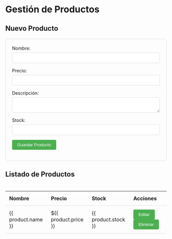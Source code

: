 # Gestión de Productos

## Nuevo Producto

<div class="product-form">
  <form @submit.prevent="createProduct">
    <div class="form-group">
      <label for="name">Nombre:</label>
      <input type="text" id="name" v-model="product.name" required>
    </div>
    <div class="form-group">
      <label for="price">Precio:</label>
      <input type="number" id="price" v-model="product.price" min="0" step="0.01" required>
    </div>
    <div class="form-group">
      <label for="description">Descripción:</label>
      <textarea id="description" v-model="product.description"></textarea>
    </div>
    <div class="form-group">
      <label for="stock">Stock:</label>
      <input type="number" id="stock" v-model="product.stock" min="0" required>
    </div>
    <button type="submit">Guardar Producto</button>
  </form>
</div>

## Listado de Productos

<div class="product-list">
  <table>
    <thead>
      <tr>
        <th>Nombre</th>
        <th>Precio</th>
        <th>Stock</th>
        <th>Acciones</th>
      </tr>
    </thead>
    <tbody>
      <tr v-for="product in products" :key="product.id">
        <td>{{ product.name }}</td>
        <td>${{ product.price }}</td>
        <td>{{ product.stock }}</td>
        <td>
          <button @click="editProduct(product.id)">Editar</button>
          <button @click="deleteProduct(product.id)">Eliminar</button>
        </td>
      </tr>
    </tbody>
  </table>
</div>

<script setup>
import { ref } from 'vue'

const product = ref({
  name: '',
  price: 0,
  description: '',
  stock: 0
})

const products = ref([
  { 
    id: 1, 
    name: 'Producto Ejemplo', 
    price: 99.99, 
    stock: 100 
  }
])

function createProduct() {
  // Aquí iría la lógica para crear el producto
  console.log('Crear producto:', product.value)
}

function editProduct(id) {
  console.log('Editar producto:', id)
}

function deleteProduct(id) {
  console.log('Eliminar producto:', id)
}
</script>

<style>
.product-form {
  max-width: 600px;
  margin: 20px auto;
  padding: 20px;
  border: 1px solid #ddd;
  border-radius: 8px;
}

.form-group {
  margin-bottom: 15px;
}

.form-group label {
  display: block;
  margin-bottom: 5px;
}

.form-group input,
.form-group textarea {
  width: 100%;
  padding: 8px;
  border: 1px solid #ddd;
  border-radius: 4px;
}

.product-list {
  margin-top: 40px;
}

table {
  width: 100%;
  border-collapse: collapse;
}

th, td {
  padding: 12px;
  text-align: left;
  border-bottom: 1px solid #ddd;
}

button {
  padding: 8px 16px;
  margin-right: 8px;
  background-color: #4CAF50;
  color: white;
  border: none;
  border-radius: 4px;
  cursor: pointer;
}

button:hover {
  background-color: #45a049;
}
</style>